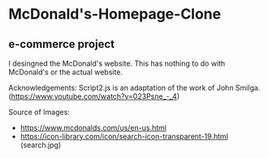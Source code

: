 # McDonald's-Homepage-Clone
## e-commerce project
I desingned the McDonald's website. This has nothing to do with McDonald's or the actual website.

Acknowledgements: Script2.js is an adaptation of the work of John Smilga.
(https://www.youtube.com/watch?v=023Psne_-_4)

Source of Images:
- https://www.mcdonalds.com/us/en-us.html
- https://icon-library.com/icon/search-icon-transparent-19.html (search.jpg)
